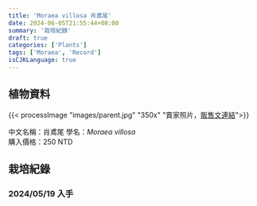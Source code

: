 ```yaml
---
title: 'Moraea villosa 肖鳶尾'
date: 2024-06-05T21:55:44+08:00
summary: '栽培紀錄'
draft: true
categories: ['Plants']
tags: ['Moraea', 'Record']
isCJKLanguage: true
---
```


## 植物資料

{{< processImage "images/parent.jpg" "350x" "賣家照片，[販售文連結](https://www.facebook.com/groups/TWCSSWAPPER/permalink/8600392526644003/)">}}

中文名稱：肖鳶尾
學名：*Moraea villosa*  
購入價格：250 NTD  

## 栽培紀錄

### 2024/05/19 入手
